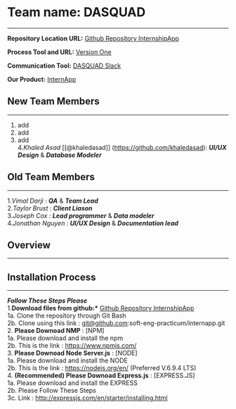 # Team name: DASQUAD 
---
**Repository Location URL:**  [Github Repository InternshipApp]( https://github.com/soft-eng-practicum/internapp )

**Process Tool and URL:**  [Version One]( https://www9.v1host.com/GeorgiaGwinnettCollege/ )

**Communication Tool:**  [DASQUAD Slack](https://ggc-dev.slack.com/messages/intern_app/)

**Our Product:**  [InternApp](http://ggc-internapp.herokuapp.com/)

## New Team Members
---
1. add  <br>
2. add  <br>
3. add  <br>
4.*Khaled Asad* [[@khaledasad]] (https://github.com/khaledasad):  ***UI/UX Design*** & ***Database Modeler***<br>

## Old Team Members
---
1.*Vimal Darji :*  ***QA*** & ***Team Lead*** <br>
2.*Taylor Brust :* ***Client Liason*** <br>
3.*Joseph Cox :*   ***Lead programmer*** & ***Data modeler***   
4.*Jonathan Nguyen :* ***UI/UX Design*** & ***Documentation lead***<br>

##  Overview
---




## Installation Process
---
***Follow These Steps Please*** <br/>
1.__Download files from github:*__ [Github Repository InternshipApp]( https://github.com/soft-eng-practicum/internapp )
<br/>
	    1a. Clone the repository through Git Bash<br/>
	    2b. Clone using this link : git@github.com:soft-eng-practicum/internapp.git
<br/>
2. __Please Downoad NMP__ : [NPM]
<br/>
        1a. Please download and install the npm <br/>
        2b. This is the link : https://www.npmjs.com/
<br/>
3. __Please Downoad Node Server.js__ : [NODE]
<br/>
	    1a. Please download and install the NODE <br/>
        2b. This is the link : https://nodejs.org/en/ (Preferred V.6.9.4 LTS)
<br/>
4. __(Recommended) Please Downoad Express.js__ : [EXPRESS.JS]
<br/>
        1a. Please download and install the EXPRESS <br/>
        2b. Please Follow These Steps <br/>
        3c. Link : http://expressjs.com/en/starter/installing.html
<br/>
	
	
